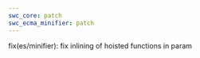 ```yaml
---
swc_core: patch
swc_ecma_minifier: patch
---
```


fix(es/minifier): fix inlining of hoisted functions in param
